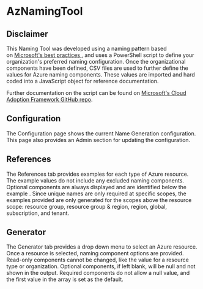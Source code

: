 # AzNamingTool

## Disclaimer

This Naming Tool was developed using a naming pattern based on [Microsoft's best practices ](https://docs.microsoft.com/en-us/azure/cloud-adoption-framework/ready/azure-best-practices/naming-and-tagging), and uses a PowerShell script to define your organization's preferred naming configuration. Once the organizational components have been defined, CSV files are used to further define the values for Azure naming components. These values are imported and hard coded into a JavaScript object for reference documentation.

Further documentation on the script can be found on [Microsoft's Cloud Adoption Framework GitHub repo](https://github.com/microsoft/CloudAdoptionFramework/tree/master/ready/AzNamingTool).

## Configuration

The Configuration page shows the current Name Generation configuration. This page also provides an Admin section for updating the configuration. 

## References

The References tab provides examples for each type of Azure resource. The example values do not include any excluded naming components. Optional components are always displayed and are identified below the example . Since unique names are only required at specific scopes, the examples provided are only generated for the scopes above the resource scope: resource group, resource group & region, region, global, subscription, and tenant.

## Generator

The Generator tab provides a drop down menu to select an Azure resource. Once a resource is selected, naming component options are provided. Read-only components cannot be changed, like the value for a resource type or organization. Optional components, if left blank, will be null and not shown in the output. Required components do not allow a null value, and the first value in the array is set as the default.
